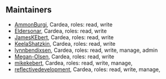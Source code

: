 ## Maintainers

- [AmmonBurgi](https://github.com/AmmonBurgi), Cardea, roles: read, write
- [Eldersonar](https://github.com/Eldersonar), Cardea, roles: read, write
- [JamesKEbert](https://github.com/JamesKEbert), Cardea, roles: read, write
- [KeelaShatzkin](https://github.com/KeelaShatzkin), Cardea, roles: read, write
- [lynnbendixsen](https://github.com/lynnbendixsen), Cardea, roles: read, write, manage, admin
- [Megan-Olsen](https://github.com/Megan-Olsen), Cardea, roles: read, write
- [mikekebert](https://github.com/mikekebert), Cardea, roles: read, write, manage,
- [reflectivedevelopment](https://github.com/reflectivedevelopment), Cardea, roles: read, write, manage,
